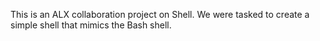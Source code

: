 This is an ALX collaboration project on Shell. We were tasked to create a simple shell that mimics the Bash shell.
